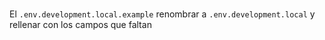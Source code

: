 #

El ```.env.development.local.example``` renombrar a  ```.env.development.local```
y rellenar con los campos que faltan